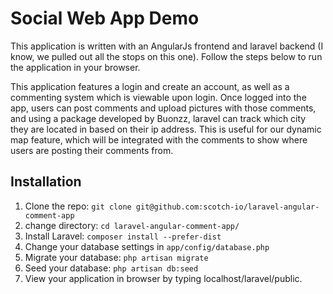 # Social Web App Demo

This application is written with an AngularJs frontend and laravel backend (I know, we pulled out all the stops on this one).  Follow the steps below to run the application in your browser.

This application features a login and create an account, as well as a commenting system which is viewable upon login.  Once logged into the app, users can post comments and upload pictures with those comments, and using a package developed by Buonzz, laravel can track which city they are located in based on their ip address.  This is useful for our dynamic map feature, which will be integrated with the comments to show where users are posting their comments from.

## Installation

1. Clone the repo: `git clone git@github.com:scotch-io/laravel-angular-comment-app`
2. change directory: `cd laravel-angular-comment-app/`
3. Install Laravel: `composer install --prefer-dist`
4. Change your database settings in `app/config/database.php`
5. Migrate your database: `php artisan migrate`
6. Seed your database: `php artisan db:seed`
7. View your application in browser by typing localhost/laravel/public.

